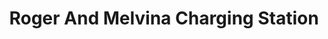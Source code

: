 ---
title: "Roger And Melvina Charging Station"
url: /zwedru/roger-and-melvina-charging-station/
shop: copyshop
---
